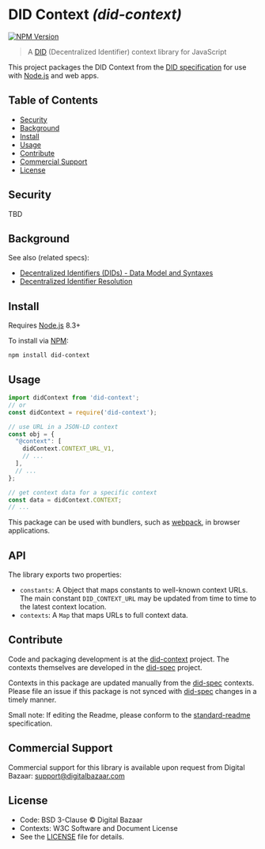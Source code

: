 # DID Context _(did-context)_

[![NPM Version](https://img.shields.io/npm/v/did-context.svg?style=flat-square)](https://npm.im/did-context)
<!--[![Build Status](https://travis-ci.org/digitalbazaar/did-context.png?branch=master)](https://travis-ci.org/digitalbazaar/did-context)-->

> A [DID][did-spec] (Decentralized Identifier) context library for JavaScript

This project packages the DID Context from the [DID specification][did-spec]
for use with [Node.js][Node.js] and web apps.

## Table of Contents

- [Security](#security)
- [Background](#background)
- [Install](#install)
- [Usage](#usage)
- [Contribute](#contribute)
- [Commercial Support](#commercial-support)
- [License](#license)

## Security

TBD

## Background

See also (related specs):

* [Decentralized Identifiers (DIDs) - Data Model and Syntaxes][did-spec]
* [Decentralized Identifier Resolution](https://w3c-ccg.github.io/did-resolution/)

## Install

Requires [Node.js][] 8.3+

To install via [NPM][]:

```
npm install did-context
```

## Usage

```js
import didContext from 'did-context';
// or
const didContext = require('did-context');

// use URL in a JSON-LD context
const obj = {
  "@context": [
    didContext.CONTEXT_URL_V1,
    // ...
  ],
  // ...
};

// get context data for a specific context
const data = didContext.CONTEXT;
// ...
```

This package can be used with bundlers, such as [webpack][], in browser
applications.

## API

The library exports two properties:
- `constants`: A Object that maps constants to well-known context URLs. The
  main constant `DID_CONTEXT_URL` may be updated from time to time to the
  latest context location.
- `contexts`: A `Map` that maps URLs to full context data.

## Contribute

Code and packaging development is at the [did-context][] project. The contexts
themselves are developed in the [did-spec][] project.

Contexts in this package are updated manually from the [did-spec][] contexts.
Please file an issue if this package is not synced with [did-spec][] changes in
a timely manner.

Small note: If editing the Readme, please conform to the
[standard-readme](https://github.com/RichardLitt/standard-readme) specification.

## Commercial Support

Commercial support for this library is available upon request from
Digital Bazaar: support@digitalbazaar.com

## License

- Code: BSD 3-Clause © Digital Bazaar
- Contexts: W3C Software and Document License
- See the [LICENSE](./LICENSE.md) file for details.

[did-context]: https://github.com/digitalbazaar/did-context
[did-spec]: https://www.w3.org/TR/did-core/
[NPM]: https://www.npmjs.com/
[Node.js]: https://nodejs.org/
[webpack]: https://webpack.js.org/
